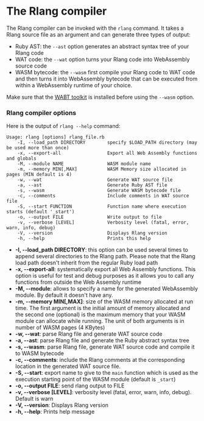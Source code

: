 # The Rlang compiler

The Rlang compiler can be invoked with the `rlang` command. It takes a Rlang source file as an argument and can generate three types of output:
* Ruby AST: the `--ast` option generates an abstract syntax tree of your Rlang code
* WAT code: the `--wat` option turns your Rlang code into WebAssembly source code
* WASM bytecode: the `--wasm` first compile your Rlang code to WAT code and then turns it into WebAssembly bytecode that can be executed from within a WebAssembly runtime of your choice.

Make sure that the [WABT toolkit](https://github.com/WebAssembly/wabt) is installed before using the `--wasm` option. 

### Rlang compiler options
Here is the output of `rlang --help` command:

```
Usage: rlang [options] rlang_file.rb
    -I, --load_path DIRECTORY        specify $LOAD_PATH directory (may be used more than once)
    -x, --export-all                 Export all Web Assembly functions and globals
    -M, --module NAME                WASM module name
    -m, --memory MIN[,MAX]           WASM Memory size allocated in pages (MIN default is 4)
    -w, --wat                        Generate WAT source file
    -a, --ast                        Generate Ruby AST file
    -s, --wasm                       Generate WASM bytecode file
    -c, --comments                   Include comments in WAT source file
    -S, --start FUNCTION             Function name where execution starts (default '_start')
    -o, --output FILE                Write output to file
    -v, --verbose [LEVEL]            Verbosity level (fatal, error, warn, info, debug)
    -V, --version                    Displays Rlang version
    -h, --help                       Prints this help
```
* **-I, --load_path DIRECTORY**: this option can be used several times to append several directories to the Rlang path. Please note that the Rlang load path doesn't inherit from the regular Ruby load path
* **-x, --export-all**: systematically export all Web Assembly functions. This option is useful for test and debug purposes as it allows you to call any functions from outside the Web Assembly runtime
* **-M, --module**: allows to specify a name for the generated WebAssembly module. By default it doesn't have any.
* **-m, --memory MIN[,MAX]**: size of the WASM memory allocated at run time. The first argument is the initial amount of memory allocated and the second one (optional) is the maximum memory that your WASM module can allocate while running. The unit of both arguments is in number of WASM pages (4 KBytes)
* **-w, --wat**: parse Rlang file and generate WAT source code
* **-a, --ast**: parse Rlang file and generate the Ruby abstract syntax tree
* **-s, --wasm**: parse Rlang file, generate WAT source code and compile it to WASM bytecode
* **-c, --comments**: include the Rlang comments at the corresponding location in the generated WAT source file.
* **-S, --start**: export name to give to the `main` function which is used as the execution starting point of the WASM module (default is `_start`)
* **-o, --output FILE**: send rlang output to FILE
* **-v, --verbose [LEVEL]**: verbosity level (fatal, error, warn, info, debug). Default is warn
* **-V, --version**: Displays Rlang version
* **-h, --help**: Prints help message

